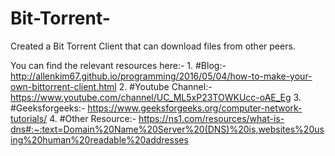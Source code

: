 # Bit-Torrent-
Created a Bit Torrent Client that can download files from other peers.

You can find the relevant resources here:-
    1. #Blog:- http://allenkim67.github.io/programming/2016/05/04/how-to-make-your-own-bittorrent-client.html
    2. #Youtube Channel:- https://www.youtube.com/channel/UC_ML5xP23TOWKUcc-oAE_Eg
    3. #Geeksforgeeks:- https://www.geeksforgeeks.org/computer-network-tutorials/
    4. #Other Resource:- https://ns1.com/resources/what-is-dns#:~:text=Domain%20Name%20Server%20(DNS)%20is,websites%20using%20human%20readable%20addresses
